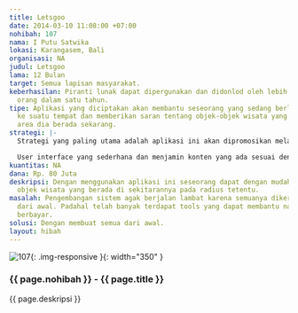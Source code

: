 ```yaml
---
title: Letsgoo
date: 2014-03-10 11:08:00 +07:00
nohibah: 107
nama: I Putu Satwika
lokasi: Karangasem, Bali
organisasi: NA
judul: Letsgoo
lama: 12 Bulan
target: Semua lapisan masyarakat.
keberhasilan: Piranti lunak dapat dipergunakan dan didonlod oleh lebih dari 10.000
  orang dalam satu tahun.
tipe: Aplikasi yang diciptakan akan membantu seseorang yang sedang berlibur atau berkunjung
  ke suatu tempat dan memberikan saran tentang objek-objek wisata yang berada di seputaran
  area dia berada sekarang.
strategi: |-
  Strategi yang paling utama adalah aplikasi ini akan dipromosikan melalui media sosial serta thread pada forum-forum advanturing. Selain itu juga dapat ikut berpartisipasi pada kegiatan advanture yang diadakan oleh suatu komunitas.

  User interface yang sederhana dan menjamin konten yang ada sesuai dengan keadaan aslinya (bukan hoax).
kuantitas: NA
dana: Rp. 80 Juta
deskripsi: Dengan menggunakan aplikasi ini seseorang dapat dengan mudah mengetahui
  objek wisata yang berada di sekitarannya pada radius tetentu.
masalah: Pengembangan sistem agak berjalan lambat karena semuanya dikerjakan sendiri
  dari awal. Padahal telah banyak terdapat tools yang dapat membantu namun bersifat
  berbayar.
solusi: Dengan membuat semua dari awal.
layout: hibah
---
```


![107](/static/img/hibahcms/107.png){: .img-responsive }{: width="350" }

### {{ page.nohibah }} - {{ page.title }}

{{ page.deskripsi }}
